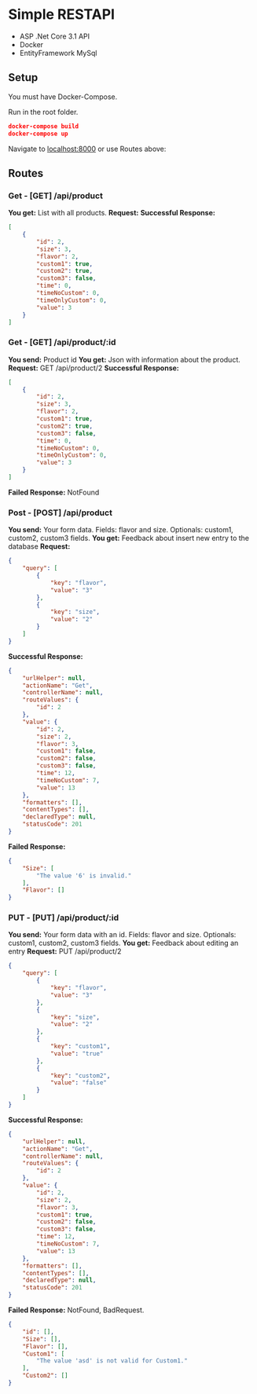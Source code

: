 # Simple RESTAPI

- ASP .Net Core 3.1 API
- Docker
- EntityFramework MySql

## Setup

You must have Docker-Compose.

Run in the root folder.
```json
docker-compose build
docker-compose up
```
Navigate to [localhost:8000](https://localhost:8000/api/product) or use Routes above:

## Routes

### Get - [GET] /api/product
**You get:** List with all products.
**Request:**
**Successful Response:**
```json
[
    {
        "id": 2,
        "size": 3,
        "flavor": 2,
        "custom1": true,
        "custom2": true,
        "custom3": false,
        "time": 0,
        "timeNoCustom": 0,
        "timeOnlyCustom": 0,
        "value": 3
    }
]
```

### Get - [GET] /api/product/:id
**You send:**  Product id
**You get:** Json with information about the product.
**Request:** GET /api/product/2
**Successful Response:**
```json
[
    {
        "id": 2,
        "size": 3,
        "flavor": 2,
        "custom1": true,
        "custom2": true,
        "custom3": false,
        "time": 0,
        "timeNoCustom": 0,
        "timeOnlyCustom": 0,
        "value": 3
    }
]
```
**Failed Response:** NotFound

### Post - [POST] /api/product
**You send:**  Your form data. Fields: flavor and size. Optionals: custom1, custom2, custom3 fields.
**You get:** Feedback about insert new entry to the database
**Request:**
```json
{
    "query": [
        {
            "key": "flavor",
            "value": "3"
        },
        {
            "key": "size",
            "value": "2"
        }
    ]
}
```

**Successful Response:**
```json
{
    "urlHelper": null,
    "actionName": "Get",
    "controllerName": null,
    "routeValues": {
        "id": 2
    },
    "value": {
        "id": 2,
        "size": 2,
        "flavor": 3,
        "custom1": false,
        "custom2": false,
        "custom3": false,
        "time": 12,
        "timeNoCustom": 7,
        "value": 13
    },
    "formatters": [],
    "contentTypes": [],
    "declaredType": null,
    "statusCode": 201
}
```
**Failed Response:**
```json
{
    "Size": [
        "The value '6' is invalid."
    ],
    "Flavor": []
}
```

### PUT - [PUT] /api/product/:id
**You send:**  Your form data with an id. Fields: flavor and size. Optionals: custom1, custom2, custom3 fields.
**You get:** Feedback about editing an entry
**Request:** PUT /api/product/2
```json
{
    "query": [
        {
            "key": "flavor",
            "value": "3"
        },
        {
            "key": "size",
            "value": "2"
        },
        {
            "key": "custom1",
            "value": "true"
        },
        {
            "key": "custom2",
            "value": "false"
        }
    ]
}
```

**Successful Response:**
```json
{
    "urlHelper": null,
    "actionName": "Get",
    "controllerName": null,
    "routeValues": {
        "id": 2
    },
    "value": {
        "id": 2,
        "size": 2,
        "flavor": 3,
        "custom1": true,
        "custom2": false,
        "custom3": false,
        "time": 12,
        "timeNoCustom": 7,
        "value": 13
    },
    "formatters": [],
    "contentTypes": [],
    "declaredType": null,
    "statusCode": 201
}
```
**Failed Response:** NotFound, BadRequest.
```json
{
    "id": [],
    "Size": [],
    "Flavor": [],
    "Custom1": [
        "The value 'asd' is not valid for Custom1."
    ],
    "Custom2": []
}
```

